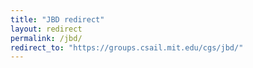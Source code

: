 ```yaml
---
title: "JBD redirect"
layout: redirect
permalink: /jbd/
redirect_to: "https://groups.csail.mit.edu/cgs/jbd/"
---
```

